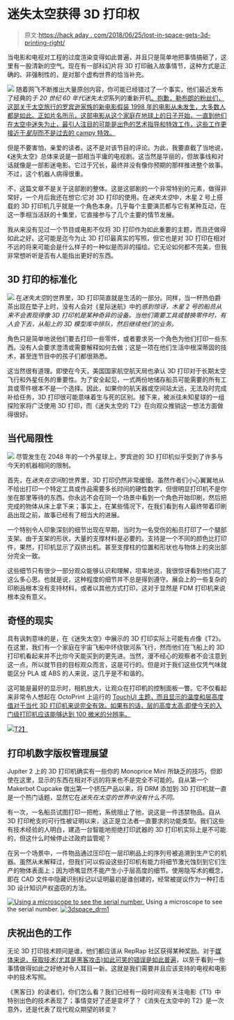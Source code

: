 # 迷失太空获得 3D 打印权

> 原文:[https://hack aday . com/2018/06/25/lost-in-space-gets-3d-printing-right/](https://hackaday.com/2018/06/25/lost-in-space-gets-3d-printing-right/)

当电影和电视对工程的过度渲染变得如此普遍，并且只是简单地把事情搞砸了，这里有一股清新的空气。现在有一部科幻片将 3D 打印融入故事情节，这种方式是正确的、非强制性的，是对那个虚构世界的恰当补充。

[![](../Images/2fce70ac208efbf291aa6b6fc70095c7.png)](https://hackaday.com/wp-content/uploads/2018/06/3dspace_poster.jpg) 随着网飞不断推出大量原创内容，你可能已经错过了一个事实，他们最近发布了经典的*于 20 世纪 60 年代迷失太空*系列的重新开机[。抱歉，勒布朗的粉丝们，这部关于太空旅行的罗宾逊家族的新电影假装 1998 年的电影从未发生，大多数人都是如此。正如片名所示，这部电影从这个家庭在地球上的日子开始，一直到他们在太空中迷失为止，最引人注目的可能是出色的艺术指导和特效工作，这些工作更接近于*星际*而不是过去的 campy 特效。](https://www.netflix.com/title/80104198)

但是不要害怕，亲爱的读者。这不是对该节目的评论。为此，我要直截了当地说，《迷失太空》总体来说是一部相当平庸的电视剧。这当然是华丽的，但故事线和对话就像是一部影迷电影。它过于冗长，最终并没有像你预期的那样推进整个故事。不过，这个机器人病得很重。

不，这篇文章不是关于这部剧的整体。这是这部剧的一个非常特别的元素，做得非常好，一个月后我还在想它:它对 3D 打印的使用。在*迷失太空*中，木星 2 号上搭载的 3D 打印机几乎就是一个角色本身。几乎每个主要演员都与它有某种互动，在这一季相当活跃的十集里，它直接参与了几个主要的情节发展。

我从来没有见过一个节目或电影不仅将 3D 打印作为如此重要的主题，而且还做得如此之好。这可能是迄今为止 3D 打印最真实的写照，但它也是对 3D 打印在相对不远的将来可能会是什么样子的一种似是而非的描绘。它无论如何都不完美，但我非常想听听是否有人能指出更好的东西。

## 3D 打印的标准化

[![](../Images/bf43eae479b69d6fa0d253baab510f24.png)](https://hackaday.com/wp-content/uploads/2018/06/lost3d_parts.png) 在*迷失太空*的世界里，3D 打印简直就是生活的一部分。同样，当一杯热伯爵茶出现在垫子上时，没有人会对《星际迷航》中的*感到惊讶，木星 2 号的船员从来不会表现得像 3D 打印机是某种奇异的设备。当他们需要工具或替换零件时，有人会下去，从船上的 3D 模型库中排队，然后继续他们的业务。*

角色只是简单地说他们要去打印一些零件，或者要求另一个角色为他们打印一些东西。没有人会要求澄清或需要解释如何去做；这是一项在他们生活中根深蒂固的技术，甚至连节目中的孩子们都很熟悉。

这当然很有道理。即使在今天，美国国家航空航天局也承认 3D 打印对于长期太空飞行和外星任务的重要性。为了安全起见，一式两份地储存船员可能需要的所有工具或零件根本不是一个选择。因此，如果你的航天器或空间站太远，无法及时完成补给任务，3D 打印很可能意味着生与死的区别。接下来，被派往未知星球的一组探险家将广泛使用 3D 打印，而《迷失太空的 T2》在向观众推销这一想法方面做得很好。

## 当代局限性

[![](../Images/fdbea7f59cbe9510cf4eca9c0225e66b.png)](https://hackaday.com/wp-content/uploads/2018/06/3dspace_support.jpg) 尽管发生在 2048 年的一个外星球上，罗宾逊的 3D 打印机似乎受到了许多与今天的机器相同的限制。

首先，在*迷失在空间*的世界里，3D 打印仍然非常缓慢。虽然作者们小心翼翼地从不给出打印一个特定工具或作品需要多长时间的硬性数字，但很明显打印机不是你坐在那里等待的东西。你永远不会在同一个场景中看到一个角色开始印刷，然后把完成的物体从床上拿下来；事实上，在某些情况下，在我们看到有人最终带着印刷品出现之前，故事已经有了相当大的进展。

一个特别令人印象深刻的细节出现在早期，当时为一名受伤的船员打印了一个腿部支架。由于支架的形状，大量的支撑材料是必要的。支持是一个不同的颜色比打印件，果然，打印机显示了双挤出机。甚至支撑柱的位置和形状也与物体上的突出部分完全一致。

这些细节只有很少一部分观众能够认识和理解，坦率地说，我很惊讶看到他们花了这么多心思。也就是说，这种程度的细节并不总是得到遵守。展会上的一些复杂的印刷品根本没有支持材料，或者以其他方式打印，这对于显然是 FDM 打印机来说根本没有意义。

## 奇怪的现实

具有讽刺意味的是，在《迷失太空》中展示的 3D 打印实际上可能有点像《T2》。在这里，我们有一个家庭在宇宙飞船中环绕银河系飞行，然而他们在飞船上的 3D 打印机看起来并不比你今天能买到的更先进。当然，漫不经心的观察者不会注意到这一点，所以就节目的目标观众而言，这是可行的。但是对于我们这些仅凭气味就能区分 PLA 或 ABS 的人来说，这几乎是不和谐的。

这可能是最好的显示时，相机放大，让观众在打印机的控制面板一瞥。它不仅看起来非常令人想起在 OctoPrint 上运行的 [TouchUI 主题，而且显示的温度和层高度值对于当代 3D 打印机来说完全有效。如果有的话，层的高度太高:即使今天的入门级打印机应该能够达到 100 微米的分辨率。](http://hackaday.com/2018/03/05/controlling-octoprint-on-the-go/)

[![](../Images/eb693b7b02f7aed9aff0ca9112f2f259.png)T2】](https://hackaday.com/wp-content/uploads/2018/06/3dspace_ui.png)

## 打印机数字版权管理展望

Jupiter 2 上的 3D 打印机确实有一些你的 Monoprice Mini 所缺乏的技巧，但即使在这里，显示的东西在相对不远的将来也不是完全不可能的。自从第一个 Makerbot Cupcake 做出第一个挤压产品以来，将 DRM 添加到 3D 打印机就一直是一个热门话题，显然它在*迷失在太空的世界中没有什么不同。*

有一次，一名船员试图打印一把枪，系统阻止了他，说这是一件违禁物品。自从 3D 打印枪支的可行性被证明以来，这正是立法者一直要求的功能类型。我们这些有技术经验的人明白，建造一台智能地拒绝打印武器的 3D 打印机实际上是不可能的，但这什么时候停止过政府监管呢？

在另一个场景中，一件物品通过压印在一层印刷品上的序列号被追溯到生产它的机器。虽然从未解释过，但我们可以假设这些打印机有能力将细节激光蚀刻到它们生产的物体表面上；因为喷嘴显然不能产生小于层高度的细节。使用隐写术的概念，即在 CAD 文件中隐藏识别标记以证明最初是谁创建的，经常被提议作为一种打击 3D 设计知识产权盗窃的方法。

 [![Using a microscope to see the serial number.](../Images/a41ddb0326ad30aad1f5589826ea951f.png "3dspace_drm2")](https://i0.wp.com/hackaday.com/wp-content/uploads/2018/06/3dspace_drm2.png?ssl=1) Using a microscope to see the serial number. [![3dspace_drm1](../Images/0455ddae1eb88d910bc5798f097ceff6.png "3dspace_drm1")](https://i0.wp.com/hackaday.com/wp-content/uploads/2018/06/3dspace_drm1.png?ssl=1) 

## 庆祝出色的工作

无论 3D 打印技术顾问是谁，他们都应该从 RepRap 社区获得某种奖励。对于[媒体来说，获取技术(尤其是黑客攻击)如此可笑的错误是如此普遍](https://hackaday.com/2013/03/28/top-10-hacking-failures-in-movies/)，以至于看到一些事情做得如此之好绝对令人耳目一新。这就是我们需要并且应该支持的电视和电影中的技术写照。

《黑客日》的读者们，你们怎么看？我们已经有一段时间没有关注电影《T1》中特别出色的技术表现了；事情变好了还是变坏了？《消失在太空中的 T2》是一次意外，还是代表了现代观众期望的转变？